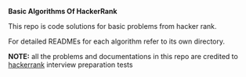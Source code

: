**Basic Algorithms Of HackerRank**

This repo is code solutions for basic problems from hacker rank.

For detailed READMEs for each algorithm refer to its own directory.

**NOTE:** all the problems and documentations in this repo are credited to [hackerrank](https://www.hackerrank.com/) interview preparation tests